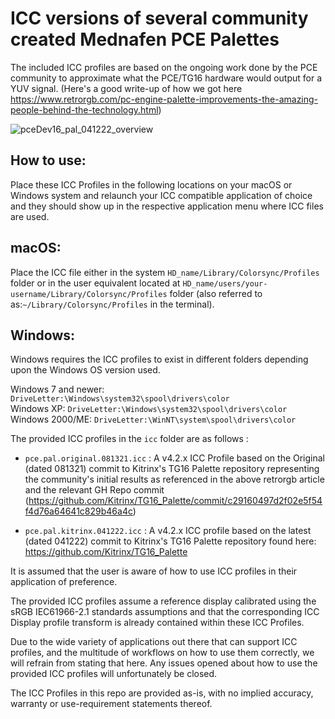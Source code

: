 # ICC versions of several community created Mednafen PCE Palettes

The included ICC profiles are based on the ongoing work done by the PCE community to approximate what the PCE/TG16 hardware would output for a YUV signal. (Here's a good write-up of how we got here https://www.retrorgb.com/pc-engine-palette-improvements-the-amazing-people-behind-the-technology.html)

![pceDev16_pal_041222_overview](https://user-images.githubusercontent.com/95596143/175838325-f9a72d87-9cce-4991-8288-5622a6a6ab04.png)

## How to use:

Place these ICC Profiles in the following locations on your macOS or Windows system and relaunch your ICC compatible application of choice and they should show up in the respective application menu where ICC files are used.

## <b>macOS:</b><br>
Place the ICC file either in the system `HD_name/Library/Colorsync/Profiles` folder or in the user equivalent located at `HD_name/users/your-username/Library/Colorsync/Profiles` folder (also referred to as:`~/Library/Colorsync/Profiles` in the terminal).

## <b>Windows:</b>
Windows requires the ICC profiles to exist in different folders depending upon the Windows OS version used.

Windows 7 and newer: `DriveLetter:\Windows\system32\spool\drivers\color`<br>
Windows XP: `DriveLetter:\Windows\system32\spool\drivers\color`<br>
Windows 2000/ME: `DriveLetter:\WinNT\system\spool\drivers\color`<br>

The provided ICC profiles in the `icc` folder are as follows :
-  `pce.pal.original.081321.icc` : A v4.2.x ICC Profile based on the Original (dated 081321) commit to Kitrinx's TG16 Palette repository representing the community's initial results as referenced in the above retrorgb article and the relevant GH Repo commit (https://github.com/Kitrinx/TG16_Palette/commit/c29160497d2f02e5f54f4d76a64641c829b46a4c)

-  `pce.pal.kitrinx.041222.icc` : A v4.2.x ICC profile based on the latest (dated 041222) commit to Kitrinx's TG16 Palette repository found here: https://github.com/Kitrinx/TG16_Palette





It is assumed that the user is aware of how to use ICC profiles in their application of preference. 

The provided ICC profiles assume a reference display calibrated using the sRGB IEC61966-2.1 standards assumptions and that the corresponding ICC Display profile transform is already contained within these ICC Profiles.

Due to the wide variety of applications out there that can support ICC profiles, and the multitude of workflows on how to use them correctly, we will refrain from stating that here. Any issues opened about how to use the provided ICC profiles will unfortunately be closed.

The ICC Profiles in this repo are provided as-is, with no implied accuracy, warranty or use-requirement statements thereof.
